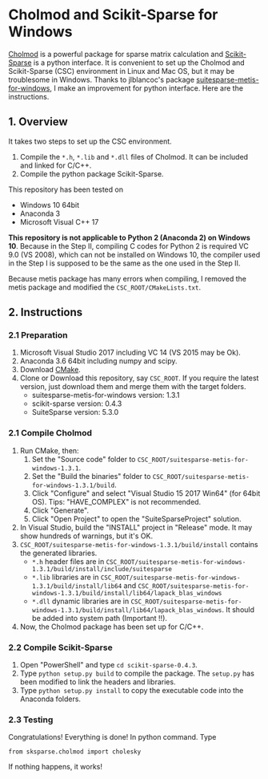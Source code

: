# Cholmod and Scikit-Sparse for Windows

[Cholmod](http://www.cise.ufl.edu/research/sparse/SuiteSparse/) is a powerful package for sparse matrix calculation and [Scikit-Sparse](https://pypi.org/project/scikit-sparse) is a python interface. It is convenient to set up the Cholmod and Scikit-Sparse (CSC) environment in Linux and Mac OS, but it may be troublesome in Windows. Thanks to jlblancoc's package [suitesparse-metis-for-windows](https://github.com/jlblancoc/suitesparse-metis-for-windows), I make an improvement for python interface. Here are the instructions.

## 1. Overview

It takes two steps to set up the CSC environment.
1. Compile the `*.h`, `*.lib` and `*.dll` files of Cholmod. It can be included and linked for C/C++.
2. Compile the python package Scikit-Sparse.

This repository has been tested on

- Windows 10 64bit
- Anaconda 3
- Microsoft Visual C++ 17

**This repository is not applicable to Python 2 (Anaconda 2) on Windows 10**. Because in the Step II, compiling C codes for Python 2 is required VC 9.0 (VS 2008), which can not be installed on Windows 10, the compiler used in the Step I is supposed to be the same as the one used in the Step II.

Because metis package has many errors when compiling, I removed the metis package and modified the `CSC_ROOT/CMakeLists.txt`.

## 2. Instructions

### 2.1 Preparation

1. Microsoft Visual Studio 2017 including VC 14 (VS 2015 may be Ok).
2. Anaconda 3.6 64bit including numpy and scipy.
3. Download [CMake](https://cmake.org/).
4. Clone or Download this repository, say `CSC_ROOT`. If you require the latest version, just download them and merge them with the target folders.
   - suitesparse-metis-for-windows version: 1.3.1
   - scikit-sparse version: 0.4.3
   - SuiteSparse version: 5.3.0 

### 2.1 Compile Cholmod

1. Run CMake, then:
   1. Set the "Source code" folder to `CSC_ROOT/suitesparse-metis-for-windows-1.3.1`.
   2. Set the "Build the binaries" folder to `CSC_ROOT/suitesparse-metis-for-windows-1.3.1/build`.
   3. Click "Configure" and select "Visual Studio 15 2017 Win64" (for 64bit OS). Tips: "HAVE_COMPLEX" is not recommended.
   4. Click "Generate".
   5. Click "Open Project" to open the "SuiteSparseProject" solution.
2. In Visual Studio, build the "INSTALL" project in "Release" mode. It may show hundreds of warnings, but it's OK.
3. `CSC_ROOT/suitesparse-metis-for-windows-1.3.1/build/install` contains the generated libraries. 
   - `*.h` header files are in `CSC_ROOT/suitesparse-metis-for-windows-1.3.1/build/install/include/suitesparse`
   - `*.lib` libraries are in `CSC_ROOT/suitesparse-metis-for-windows-1.3.1/build/install/lib64` and `CSC_ROOT/suitesparse-metis-for-windows-1.3.1/build/install/lib64/lapack_blas_windows`
   - `*.dll` dynamic libraries are in `CSC_ROOT/suitesparse-metis-for-windows-1.3.1/build/install/lib64/lapack_blas_windows`. It should be added into system path (Important !!).
4. Now, the Cholmod package has been set up for C/C++.

### 2.2 Compile Scikit-Sparse

1. Open "PowerShell" and type `cd scikit-sparse-0.4.3`.
2. Type `python setup.py build` to compile the package. The `setup.py` has been modified to link the headers and libraries.
3. Type `python setup.py install` to copy the executable code into the Anaconda folders.

### 2.3 Testing

Congratulations! Everything is done! In python command. Type

```
from sksparse.cholmod import cholesky
```

If nothing happens, it works! 